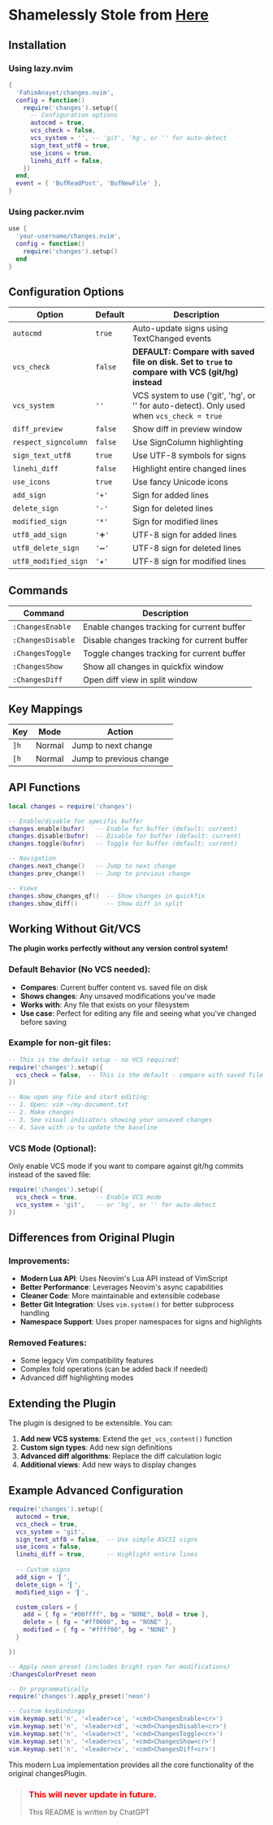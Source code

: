 # Shamelessly Stole from [Here](https://github.com/chrisbra/changesPlugin)





## Installation

### Using lazy.nvim

```lua
{
  'FahimAnayet/changes.nvim',
  config = function()
    require('changes').setup({
      -- Configuration options
      autocmd = true,
      vcs_check = false,
      vcs_system = '', -- 'git', 'hg', or '' for auto-detect
      sign_text_utf8 = true,
      use_icons = true,
      linehi_diff = false,
    })
  end,
  event = { 'BufReadPost', 'BufNewFile' },
}
```

### Using packer.nvim

```lua
use {
  'your-username/changes.nvim',
  config = function()
    require('changes').setup()
  end
}
```

## Configuration Options

| Option | Default | Description |
|--------|---------|-------------|
| `autocmd` | `true` | Auto-update signs using TextChanged events |
| `vcs_check` | `false` | **DEFAULT: Compare with saved file on disk. Set to `true` to compare with VCS (git/hg) instead** |
| `vcs_system` | `''` | VCS system to use ('git', 'hg', or '' for auto-detect). Only used when `vcs_check = true` |
| `diff_preview` | `false` | Show diff in preview window |
| `respect_signcolumn` | `false` | Use SignColumn highlighting |
| `sign_text_utf8` | `true` | Use UTF-8 symbols for signs |
| `linehi_diff` | `false` | Highlight entire changed lines |
| `use_icons` | `true` | Use fancy Unicode icons |
| `add_sign` | `'+'` | Sign for added lines |
| `delete_sign` | `'-'` | Sign for deleted lines |
| `modified_sign` | `'*'` | Sign for modified lines |
| `utf8_add_sign` | `'➕'` | UTF-8 sign for added lines |
| `utf8_delete_sign` | `'➖'` | UTF-8 sign for deleted lines |
| `utf8_modified_sign` | `'★'` | UTF-8 sign for modified lines |

## Commands

| Command | Description |
|---------|-------------|
| `:ChangesEnable` | Enable changes tracking for current buffer |
| `:ChangesDisable` | Disable changes tracking for current buffer |
| `:ChangesToggle` | Toggle changes tracking for current buffer |
| `:ChangesShow` | Show all changes in quickfix window |
| `:ChangesDiff` | Open diff view in split window |

## Key Mappings

| Key | Mode | Action |
|-----|------|--------|
| `]h` | Normal | Jump to next change |
| `[h` | Normal | Jump to previous change |

## API Functions

```lua
local changes = require('changes')

-- Enable/disable for specific buffer
changes.enable(bufnr)   -- Enable for buffer (default: current)
changes.disable(bufnr)  -- Disable for buffer (default: current)
changes.toggle(bufnr)   -- Toggle for buffer (default: current)

-- Navigation
changes.next_change()   -- Jump to next change
changes.prev_change()   -- Jump to previous change

-- Views
changes.show_changes_qf()  -- Show changes in quickfix
changes.show_diff()        -- Show diff in split
```

## Working Without Git/VCS

**The plugin works perfectly without any version control system!**

### Default Behavior (No VCS needed):
- **Compares**: Current buffer content vs. saved file on disk
- **Shows changes**: Any unsaved modifications you've made
- **Works with**: Any file that exists on your filesystem
- **Use case**: Perfect for editing any file and seeing what you've changed before saving

### Example for non-git files:
```lua
-- This is the default setup - no VCS required!
require('changes').setup({
  vcs_check = false,  -- This is the default - compare with saved file
})

-- Now open any file and start editing:
-- 1. Open: vim ~/my-document.txt
-- 2. Make changes
-- 3. See visual indicators showing your unsaved changes
-- 4. Save with :w to update the baseline
```

### VCS Mode (Optional):
Only enable VCS mode if you want to compare against git/hg commits instead of the saved file:

```lua
require('changes').setup({
  vcs_check = true,     -- Enable VCS mode
  vcs_system = 'git',   -- or 'hg', or '' for auto-detect
})
```

## Differences from Original Plugin

### Improvements:
- **Modern Lua API**: Uses Neovim's Lua API instead of VimScript
- **Better Performance**: Leverages Neovim's async capabilities
- **Cleaner Code**: More maintainable and extensible codebase
- **Better Git Integration**: Uses `vim.system()` for better subprocess handling
- **Namespace Support**: Uses proper namespaces for signs and highlights

### Removed Features:
- Some legacy Vim compatibility features
- Complex fold operations (can be added back if needed)
- Advanced diff highlighting modes

## Extending the Plugin

The plugin is designed to be extensible. You can:

1. **Add new VCS systems**: Extend the `get_vcs_content()` function
2. **Custom sign types**: Add new sign definitions
3. **Advanced diff algorithms**: Replace the diff calculation logic
4. **Additional views**: Add new ways to display changes

## Example Advanced Configuration

```lua
require('changes').setup({
  autocmd = true,
  vcs_check = true,
  vcs_system = 'git',
  sign_text_utf8 = false,  -- Use simple ASCII signs
  use_icons = false,
  linehi_diff = true,      -- Highlight entire lines
  
  -- Custom signs
  add_sign = '▎',
  delete_sign = '▎',
  modified_sign = '▎',

  custom_colors = {
    add = { fg = "#00ffff", bg = "NONE", bold = true },
    delete = { fg = "#ff0000", bg = "NONE" },
    modified = { fg = "#ffff00", bg = "NONE" }
  }

})
```

```lua
-- Apply neon preset (includes bright cyan for modifications)
:ChangesColorPreset neon

-- Or programmatically
require('changes').apply_preset('neon')
```

```lua
-- Custom keybindings
vim.keymap.set('n', '<leader>ce', '<cmd>ChangesEnable<cr>')
vim.keymap.set('n', '<leader>cd', '<cmd>ChangesDisable<cr>')
vim.keymap.set('n', '<leader>ct', '<cmd>ChangesToggle<cr>')
vim.keymap.set('n', '<leader>cs', '<cmd>ChangesShow<cr>')
vim.keymap.set('n', '<leader>cv', '<cmd>ChangesDiff<cr>')
```

This modern Lua implementation provides all the core functionality of the original changesPlugin.

> ### <span style='color: red;'>This will never update in future.</span>
> This README is written by ChatGPT
